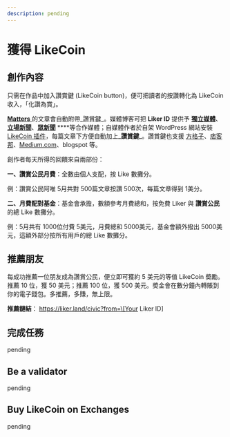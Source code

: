 ```yaml
---
description: pending
---
```


# 獲得 LikeCoin

## 創作內容

只需在作品中加入讚賞鍵 \(LikeCoin button\)，便可把讀者的按讚轉化為 LikeCoin 收入，「化讚為賞」。

[**Matters** ](https://matters.news/) 的文章會自動附帶_讚賞鍵_。媒體博客可把 **Liker ID** 提供予 [**獨立媒體**](https://www.inmediahk.net/)、[**立場新聞**](https://thestandnews.com/)、[**眾新聞**](https://www.hkcnews.com/) ****等合作媒體；自媒體作者於自架 WordPress 網站安裝 [LikeCoin 插件](https://wordpress.org/plugins/likecoin/)，每篇文章下方便自動加上_**讚賞鍵**_。讚賞鍵也支援 [方格子](https://vocus.cc/)、[痞客邦](https://appmarket.pixnet.tw/#!/addon/1331)、[Medium.com](http://medium.com/)、blogspot 等。

創作者每天所得的回饋來自兩部份：

**一、讚賞公民月費**：全數由個人支配，按 Like 數攤分。

例：讚賞公民阿唯 5月共對 500篇文章按讚 500次，每篇文章得到 1美分。

**二、月費配對基金**：基金會承擔，數額參考月費總和，按免費 Liker 與 **讚賞公民** 的總 Like 數攤分。

例：5月共有 1000位付費 5美元，月費總和 5000美元，基金會額外撥出 5000美元，這額外部分按所有用戶的總 Like 數攤分。

## 推薦朋友

每成功推薦一位朋友成為讚賞公民，便立即可獲約 5 美元的等值 LikeCoin 奬勵。推薦 10 位，獲 50 美元；推薦 100 位，獲 500 美元。奬金會在數分鐘內轉賬到你的電子錢包。多推薦，多賺，無上限。

**推薦鏈結**： https://liker.land/civic?from=​\[Your Liker ID\]​

## 完成任務

pending

## Be a validator

pending

## Buy LikeCoin on Exchanges

pending

